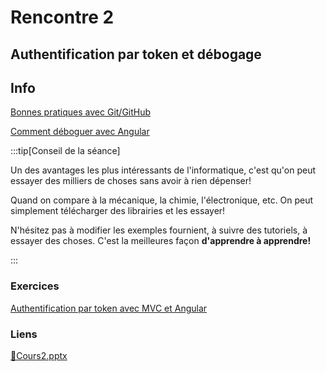 # Rencontre 2

## Authentification par token et débogage

## Info

[Bonnes pratiques avec Git/GitHub](/info/BonnesPratiquesGit)

[Comment déboguer avec Angular](/info/DebogageAngular)

:::tip[Conseil de la séance]

Un des avantages les plus intéressants de l'informatique, c'est qu'on peut essayer des milliers de choses sans avoir à rien dépenser!

Quand on compare à la mécanique, la chimie, l'électronique, etc. On peut simplement télécharger des librairies et les essayer!

N'hésitez pas à modifier les exemples fournient, à suivre des tutoriels, à essayer des choses. C'est la meilleures façon **d'apprendre à apprendre!**

:::

### Exercices

[Authentification par token avec MVC et Angular](/exercices/AuthentificationParToken)

### Liens

[🔗Cours2.pptx](https://cegepedouardmontpetit.sharepoint.com/:p:/s/CMT420InformatiqueComitesCours-5W5/EZbaWe8Msr5Fl1tiB3W-GTMBV8rUYmIXOhWPXoC0L3VHmw?e=DYQngn)
